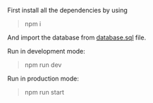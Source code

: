 First install all the dependencies by using

> npm i

And import the database from [database.sql](database.sql) file.

Run in development mode:
> npm run dev

Run in production mode:
> npm run start
